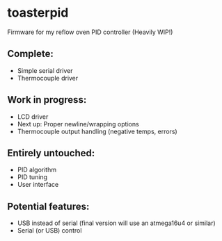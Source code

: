 # toasterpid

Firmware for my reflow oven PID controller (Heavily WIP!)

## Complete:
+ Simple serial driver
+ Thermocouple driver

## Work in progress:
+ LCD driver
 + Next up: Proper newline/wrapping options
+ Thermocouple output handling (negative temps, errors)

## Entirely untouched:
+ PID algorithm
 + PID tuning
+ User interface


## Potential features:
+ USB instead of serial (final version will use an atmega16u4 or similar)
+ Serial (or USB) control
